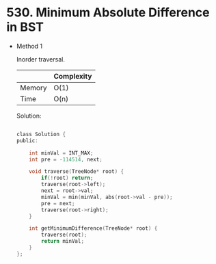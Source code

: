 # 530. Minimum Absolute Difference in BST 
- Method 1

    Inorder traversal.

    | |   Complexity  |
    | ----------- | ----------- | 
    |  Memory     | O(1) | 
    |      Time       |  O(n) | 


    Solution:

    ``` h

    class Solution {
    public:

        int minVal = INT_MAX;
        int pre = -114514, next;

        void traverse(TreeNode* root) {
            if(!root) return;
            traverse(root->left);
            next = root->val;
            minVal = min(minVal, abs(root->val - pre));
            pre = next;
            traverse(root->right);
        }

        int getMinimumDifference(TreeNode* root) {
            traverse(root);
            return minVal;
        }
    };

    ```

<!-- - Method 2

    This is another method.

    | |   Complexity  |
    | ----------- | ----------- | 
    |  Memory     | O(n) | 
    |      Time       |  O(n) | 


    Solution:

    ``` h



    ```

- Additional Knowledge:
       
    Here are some additional knowledge.



<br> -->